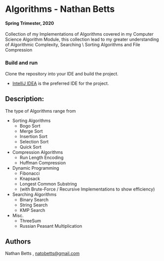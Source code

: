 # Algorithms - Nathan Betts
#### Spring Trimester, 2020

Collection of my Implementations of Algorithms covered in my Computer Science Algorithm Module, this collection lead to my greater understanding of 
Algorithmic Complexity,  Searching \ Sorting Algorithms and File Compression

### Build and run
Clone the repository into your IDE and build the project.
* [IntelliJ IDEA](https://www.jetbrains.com/idea/) is the preferred IDE for the project.


## Description:
The type of Algorithms range from 
- Sorting Algorithms 
    - Bogo Sort
    - Merge Sort
    - Insertion Sort
    - Selection Sort
    - Quick Sort
- Compression Algorithms 
    - Run Length Encoding 
    - Huffman Compression
- Dynamic Programming
    - Fibonacci
    - Knapsack
    - Longest Common Substring
    - (with Brute-Force / Recursive Implementations to show efficiency)
- Searching Algorithms
    - Binary Search
    - String Search 
    - KMP Search 
- Misc.
    - ThreeSum 
    - Russian Peasant Multiplication
      


## Authors
Nathan Betts , natobetts@gmail.com



